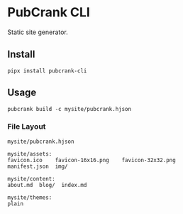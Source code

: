 # PubCrank CLI

Static site generator.

## Install

`pipx install pubcrank-cli`

## Usage

`pubcrank build -c mysite/pubcrank.hjson`


### File Layout

```
mysite/pubcrank.hjson

mysite/assets:
favicon.ico    favicon-16x16.png    favicon-32x32.png
manifest.json  img/

mysite/content:
about.md  blog/  index.md

mysite/themes:
plain
```
